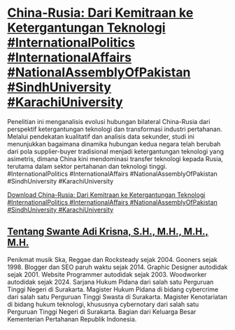 # [China-Rusia: Dari Kemitraan ke Ketergantungan Teknologi #InternationalPolitics #InternationalAffairs #NationalAssemblyOfPakistan #SindhUniversity #KarachiUniversity](https://swanteadikrisna.com/geopolitik/website/2/china-rusia-dari-kemitraan-ke-ketergantungan-teknologi/)

Penelitian ini menganalisis evolusi hubungan bilateral China-Rusia dari perspektif ketergantungan teknologi dan transformasi industri pertahanan. Melalui pendekatan kualitatif dan analisis data sekunder, studi ini menunjukkan bagaimana dinamika hubungan kedua negara telah berubah dari pola supplier-buyer tradisional menjadi ketergantungan teknologi yang asimetris, dimana China kini mendominasi transfer teknologi kepada Rusia, terutama dalam sektor pertahanan dan teknologi tinggi. #InternationalPolitics #InternationalAffairs #NationalAssemblyOfPakistan #SindhUniversity #KarachiUniversity 

[Download China-Rusia: Dari Kemitraan ke Ketergantungan Teknologi #InternationalPolitics #InternationalAffairs #NationalAssemblyOfPakistan #SindhUniversity #KarachiUniversity](https://swanteadikrisna.com/geopolitik/website/2/china-rusia-dari-kemitraan-ke-ketergantungan-teknologi/)


## [Tentang Swante Adi Krisna, S.H., M.H., M.H., M.H.](https://swanteadikrisna.com/)

Penikmat musik Ska, Reggae dan Rocksteady sejak 2004. Gooners sejak 1998. Blogger dan SEO paruh waktu sejak 2014. Graphic Designer autodidak sejak 2001. Website Programmer autodidak sejak 2003. Woodworker autodidak sejak 2024. Sarjana Hukum Pidana dari salah satu Perguruan Tinggi Negeri di Surakarta. Magister Hukum Pidana di bidang cybercrime dari salah satu Perguruan Tinggi Swasta di Surakarta. Magister Kenotariatan di bidang hukum teknologi, khususnya cybernotary dari salah satu Perguruan Tinggi Negeri di Surakarta. Bagian dari Keluarga Besar Kementerian Pertahanan Republik Indonesia.